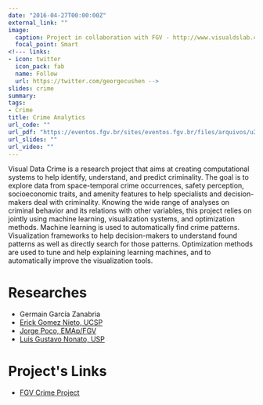 ```yaml
---
date: "2016-04-27T00:00:00Z"
external_link: ""
image:
  caption: Project in collaboration with FGV - http://www.visualdslab.com/projects/CrimeAnalytics and UCSP - https://cs.ucsp.edu.pe/ and ICMC https://www.icmc.usp.br/
  focal_point: Smart
<!--- links:
- icon: twitter
  icon_pack: fab
  name: Follow
  url: https://twitter.com/georgecushen -->
slides: crime
summary:
tags:
- Crime
title: Crime Analytics
url_code: ""
url_pdf: "https://eventos.fgv.br/sites/eventos.fgv.br/files/arquivos/u248/germain.pdf"
url_slides: ""
url_video: ""
---
```


Visual Data Crime is a research project that aims at creating computational systems to help identify, understand, and predict criminality. The goal is to explore data from space-temporal crime occurrences, safety perception, socioeconomic traits, and amenity features to help specialists and decision-makers deal with criminality. Knowing the wide range of analyses on criminal behavior and its relations with other variables, this project relies on jointly using machine learning, visualization systems, and optimization methods. Machine learning is used to automatically find crime patterns. Visualization frameworks to help decision-makers to understand found patterns as well as directly search for those patterns. Optimization methods are used to tune and help explaining learning machines, and to automatically improve the visualization tools.

# Researches

* Germain García Zanabria
* [Erick Gomez Nieto, UCSP](https://sites.google.com/site/erickgomeznieto/)
* [Jorge Poco, EMAp/FGV](https://vgc.poly.edu/~jpocom/)
* [Luis Gustavo Nonato, USP](https://sites.icmc.usp.br/gnonato/)

# Project's Links

* [FGV Crime Project](http://www.visualdslab.com/projects/CrimeAnalytics )